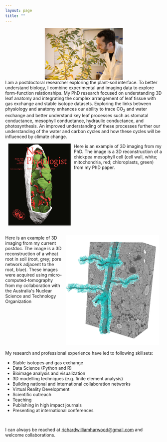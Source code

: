```yaml
---
layout: page
title: ""
---
```

<img  src="richardharwood.png" width="250" style="display:block; margin-left:auto; margin-right:auto" />
I am a postdoctoral researcher exploring the plant-soil interface. To better understand biology, I combine experimental and imaging data to explore form-function relationships. My PhD research focused on understanding 3D leaf anatomy and integrating the complex arrangement of leaf tissue with gas exchange and stable isotope datasets. Exploring the links between physiology and anatomy enhances our ability to trace CO<sub>2</sub> and water exchange and better understand key leaf processes such as stomatal conductance, mesophyll conductance, hydraulic conductance, and photosynthesis. An improved understanding of these processes further our understanding of the water and carbon cycles and how these cycles will be influenced by climate change.


<img  src="newphytcover.jpg" width="200" align="left" hspace="10" />Here is an example of 3D imaging from my PhD. The image is a 3D reconstruction of a chickpea mesophyll cell (cell wall, white; mitochondria, red; chloroplasts, green) from my PhD paper. 
<br clear="left"/>
<br />

<img  src="ANSTO_2024_Figure.png" width="300" align="right" hspace="10" />Here is an example of 3D imaging from my current postdoc. The image is a 3D reconstruction of a wheat root in soil (root, grey; pore network adjacent to the root, blue). These images were acquired using micro-computed-tomography from my collaboration with the Australia's Nuclear Science and Technology Organization  
<br clear="right"/>
<br />
My research and professional experience have led to following skillsets: <br />
* Stable isotopes and gas exchange <br />
* Data Science (Python and R) <br />
* Bioimage analysis and visualization <br />
* 3D modelling techniques (e.g. finite element analysis) <br />
* Building national and international collaboration networks <br />
* Virtual Reality Development  <br />
* Scientific outreach  <br />
* Teaching <br />
* Publishing in high impact journals  <br />
* Presenting at international conferences  <br />
<br />

I can always be reached at richardwilliamharwood@gmail.com and welcome collaborations. 
